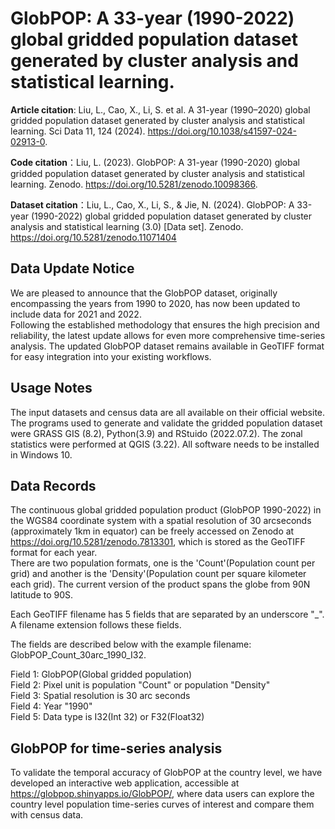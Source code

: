 # GlobPOP: A 33-year (1990-2022) global gridded population dataset generated by cluster analysis and statistical learning.

**Article citation**: Liu, L., Cao, X., Li, S. et al. A 31-year (1990–2020) global gridded population dataset generated by cluster analysis and statistical learning. Sci Data 11, 124 (2024). https://doi.org/10.1038/s41597-024-02913-0.    

**Code citation**：Liu, L. (2023). GlobPOP: A 31-year (1990-2020) global gridded population dataset generated by cluster analysis and statistical learning. Zenodo. https://doi.org/10.5281/zenodo.10098366.    

**Dataset citation**：Liu, L., Cao, X., Li, S., & Jie, N. (2024). GlobPOP: A 33-year (1990-2022) global gridded population dataset generated by cluster analysis and statistical learning (3.0) [Data set]. Zenodo. https://doi.org/10.5281/zenodo.11071404

## Data Update Notice
We are pleased to announce that the GlobPOP dataset, originally encompassing the years from 1990 to 2020, has now been updated to include data for 2021 and 2022.    
Following the established methodology that ensures the high precision and reliability, the latest update allows for even more comprehensive time-series analysis. The updated GlobPOP dataset remains available in GeoTIFF format for easy integration into your existing workflows.

## Usage Notes
The input datasets and census data are all available on their official website. The programs used to generate and validate the gridded population dataset were GRASS GIS (8.2), Python(3.9) and RStuido (2022.07.2). The zonal statistics were performed at QGIS (3.22). All software needs to be installed in Windows 10.

## Data Records
The continuous global gridded population product (GlobPOP 1990-2022) in the WGS84 coordinate system with a spatial resolution of 30 arcseconds (approximately 1km in equator) can be freely accessed on Zenodo at https://doi.org/10.5281/zenodo.7813301, which is stored as the GeoTIFF format for each year.   
There are two population formats, one is the 'Count'(Population count per grid) and another is the 'Density'(Population count per square kilometer each grid). The current version of the product spans the globe from 90N latitude to 90S.

Each GeoTIFF filename has 5 fields that are separated by an underscore "_". A filename extension follows these fields. 

The fields are described below with the example filename: GlobPOP_Count_30arc_1990_I32.

Field 1: GlobPOP(Global gridded population)  
Field 2: Pixel unit is population "Count" or population "Density"  
Field 3: Spatial resolution is 30 arc seconds  
Field 4: Year "1990"  
Field 5: Data type is I32(Int 32) or F32(Float32)  

## GlobPOP for time-series analysis
To validate the temporal accuracy of GlobPOP at the country level, we have developed an interactive web application, accessible at https://globpop.shinyapps.io/GlobPOP/, where data users can explore the country level population time-series curves of interest and compare them with census data.
